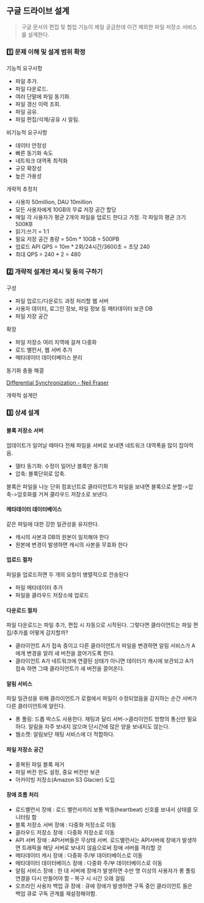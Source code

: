 ## 구글 드라이브 설계  

> 구글 문서의 편집 및 협업 기능이 제일 궁금한데 이건 제외한 파일 저장소 서비스를 설계한다. 

### 1️⃣ 문제 이해 및 설계 범위 확정

기능적 요구사항 

- 파일 추가. 
- 파일 다운로드. 
- 여러 단말에 파일 동기화.
- 파일 갱신 이력 조회.
- 파일 공유.
- 파일 편집/삭제/공유 시 알림.

비기능적 요구사항

- 데이터 안정성
- 빠른 동기화 속도
- 네트워크 대역폭 최적화
- 규모 확장성
- 높은 가용성 

개략적 추정치

- 사용자 50million, DAU 10million
- 모든 사용자에게 10GB의 무료 저장 공간 할당
- 매일 각 사용자가 평균 2개의 파일을 업로드 한다고 가정. 각 파일의 평균 크기 500KB
- 읽기:쓰기 = 1:1
- 필요 저장 공간 총량 = 50m * 10GB = 500PB
- 업로드 API QPS = 10m * 2회/24시간/3600초 = 초당 240
- 최대 QPS = 240 * 2 = 480


### 2️⃣ 개략적 설계안 제시 및 동의 구하기

구성

- 파일 업로드/다운로드 과정 처리할 웹 서버
- 사용자 데이터, 로그인 정보, 파일 정보 등 메타데이터 보관 DB
- 파일 저장 공간

확장

- 파일 저장소 여러 지역에 걸쳐 다중화 
- 로드 밸런서, 웹 서버 추가 
- 메타데이터 데이터베이스 분리

동기화 충돌 해결

[Differential Synchronization - Neil Fraser](https://neil.fraser.name/writing/sync/)

개략적 설계안




### 3️⃣ 상세 설계

#### 블록 저장소 서버

업데이트가 일어날 때마다 전체 파일을 서버로 보내면 네트워크 대역폭을 많이 잡아먹음. 

- 델타 동기화: 수정이 일어난 블록만 동기화  
- 압축: 블록단위로 압축. 

블록은 파일을 나눈 단위 컴포넌트로 클라이언트가 파일을 보내면 블록으로 분할->압축->암호화를 거쳐 클라우드 저장소로 보낸다. 

#### 메타데이터 데이터베이스

같은 파일에 대한 강한 일관성을 유지한다. 

- 캐시의 사본과 DB의 원본이 일치해야 한다
- 원본에 변경이 발생하면 캐시의 사본을 무효화 한다


#### 업로드 절차

파일을 업로드하면 두 개의 요청이 병렬적으로 전송된다

- 파일 메타데이터 추가
- 파일을 클라우드 저장소에 업로드 


#### 다운로드 절차

파일 다운로드는 파일 추가, 편집 시 자동으로 시작된다. 그렇다면 클라이언트는 파일 편집/추가를 어떻게 감지할까?

- 클라이언트 A가 접속 중이고 다른 클라이언트가 파일을 변경하면 알림 서비스가 A에게 변경을 알려 새 버전을 끌어가도록 한다.
- 클라이언트 A가 네트워크에 연결된 상태가 아니면 데이터가 캐시에 보관되고 A가 접속 하면 그때 클라이언트가 새 버전을 끌어온다.


#### 알림 서비스

파일 일관성을 위해 클라이언트가 로컬에서 파일이 수정되었음을 감지하는 순간 서버가 다른 클라이언트에 알린다. 

- 롱 폴링: 드롭 박스도 사용한다. 채팅과 달리 서버->클라이언트 방향의 통신만 필요하다. 알림을 자주 보내지 않으며 단시간에 많은 양을 보내지도 않는다. 
- 웹소켓: 알림보단 채팅 서비스에 더 적합하다. 


#### 파일 저장소 공간

- 중복된 파일 블록 제거
- 파일 버전 한도 설정, 중요 버전만 보관
- 아카이빙 저장소(Amazon S3 Glacier) 도입


#### 장애 흐름 처리 

- 로드밸런서 장애 : 로드 밸런서끼리 보통 박동(heartbeat) 신호를 보내서 상태를 모니터링 함
- 블록 저장소 서버 장애 : 다중화 저장소로 이동
- 클라우드 저장소 장애 : 다중화 저장소로 이동
- API 서버 장애 : API서버들은 무상태 서버. 로드밸런서는 API서버에 장애가 발생하면 트래픽을 해당 서버로 보내지 않음으로써 장애 서버를 격리할 것
- 메타데이터 캐시 장애 : 다중화 주/부 데이터베이스로 이동
- 메타데이터 데이터베이스 장애 : 다중화 주/부 데이터베이스로 이동
- 알림 서비스 장애 : 한 대 서버에 장애가 발생하면 수만 명 이상의 사용자가 롱 폴링 연결을 다시 만들어야 함 - 복구 시 시간 오래 걸림
- 오프라인 사용자 백업 큐 장애 : 큐에 장애가 발생하면 구독 중인 클라이언트 들은 백업 큐로 구독 관계를 재설정해야함.
